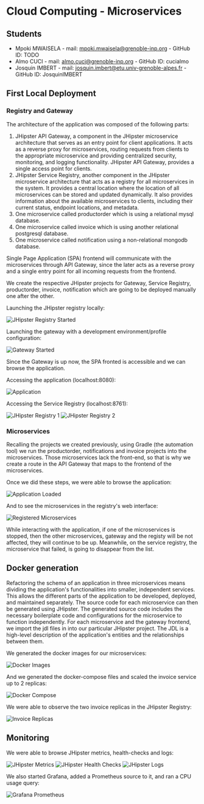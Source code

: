 # Cloud Computing - Microservices

## Students

- Mpoki MWAISELA - mail: mpoki.mwaisela@grenoble-inp.org - GitHub ID: TODO
- Almo CUCI - mail: almo.cuci@grenoble-inp.org - GitHub ID: cucialmo
- Josquin IMBERT - mail: josquin.imbert@etu.univ-grenoble-alpes.fr - GitHub ID: JosquinIMBERT

## First Local Deployment

### Registry and Gateway

The architecture of the application was composed of the following parts: 

1. JHipster API Gateway, a component in the JHipster microservice architecture that serves as an entry point for client applications. It acts as a reverse proxy for microservices, routing requests from clients to the appropriate microservice and providing centralized security, monitoring, and logging functionality. JHipster API Gateway, provides a single access point for clients.
2. JHipster Service Registry, another component in the JHipster microservice architecture that acts as a registry for all microservices in the system. It provides a central location where the location of all microservices can be stored and updated dynamically. It also provides information about the available microservices to clients, including their current status, endpoint locations, and metadata.
3. One microservice called productorder which is using a relational mysql database.
4. One microservice called invoice which is using another relational postgresql database.
5. One microservice called notification using a non-relational mongodb database.

Single Page Application (SPA) frontend will communicate with the microservices through API Gateway, since the later acts as a reverse proxy and a single entry point for all incoming requests from the frontend.

We create the respective JHipster projects for Gateway, Service Registry, productorder, invoice, notification which are going to be deployed manually one after the other.

Launching the JHipster registry locally:

![JHipster Registry Started](./microservice_jhipster_registry_running.JPG "JHipster Registry Manual Start")

Launching the gateway with a development environment/profile configuration:

![Gateway Started](gateway_running.JPG "Gateway Manual Start")

Since the Gateway is up now, the SPA fronted is accessible and we can browse the application.

Accessing the application (localhost:8080):

![Application](./microservice_app.JPG "Application")


Accessing the Service Registry (localhost:8761):

![JHipster Registry 1](./jhipster_registry_1.JPG "JHipster Registry 1")
![JHipster Registry 2](./jhipster_registry_2.JPG "JHipster Registry 2")


### Microservices

Recalling the projects we created previously, using Gradle (the automation tool) we run the productorder, notifications and invoice projects into the microservices. Those microservices lack the front-end, so that is why we create a route in the API Gateway that maps to the frontend of the microservices.

Once we did these steps, we were able to browse the application:

![Application Loaded](./loaded_product_order_microservice.JPG "Application Loaded")

And to see the microservices in the registry's web interface:

![Registered Microservices](./jhipster_registry_services_up.JPG "Registered Microservices")

While interacting with the application, if one of the microservices is stopped, then the other microservices, gateway and the registy will be not affected, they will continue to be up. Meanwhile, on the service registry, the microservice that failed, is going to disappear from the list.


## Docker generation

Refactoring the schema of an application in three microservices means dividing the application's functionalities into smaller, independent services. This allows the different parts of the application to be developed, deployed, and maintained separately. The source code for each microservice can then be generated using JHipster. The generated source code includes the necessary boilerplate code and configurations for the microservice to function independently. 
For each microservice and the gateway frontend, we import the jdl files in into our particular JHipster project. The JDL is a high-level description of the application's entities and the relationships between them.

We generated the docker images for our microservices:

![Docker Images](./docker_images.JPG "Docker Images")

And we generated the docker-compose files and scaled the invoice service up to 2 replicas:

![Docker Compose](./docker_compose_scale_up.JPG "Docker Compose")

We were able to observe the two invoice replicas in the JHipster Registry:

![Invoice Replicas](./scaling_up_registry.JPG "Invoice Replicas")



## Monitoring

We were able to browse JHipster metrics, health-checks and logs:

![JHipster Metrics](./jhipster_metrics.JPG "JHipster Metrics")
![JHipster Health Checks](./jhipster_health_checks.JPG "JHipster Health Checks")
![JHipster Logs](./jhipster_logs.JPG "JHipster Logs")

We also started Grafana, added a Prometheus source to it, and ran a CPU usage query:

![Grafana Prometheus](./grafana_prometheus.JPG "Grafana Prometheus")

